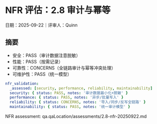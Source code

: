 # NFR 评估：2.8 审计与幂等

日期：2025-09-22｜评审人：Quinn

## 摘要

- 安全：PASS（审计数据注意脱敏）
- 性能：PASS（按需记录）
- 可靠性：CONCERNS（全链路审计与幂等冲突处理）
- 可维护性：PASS（统一模型）

```yaml
nfr_validation:
  _assessed: [security, performance, reliability, maintainability]
  security: { status: PASS, notes: '审计数据最小化+脱敏' }
  performance: { status: PASS, notes: '异步/批量写入' }
  reliability: { status: CONCERNS, notes: '导入/同步/反写全链路' }
  maintainability: { status: PASS, notes: '统一审计模型' }
```

NFR assessment: qa.qaLocation/assessments/2.8-nfr-20250922.md

